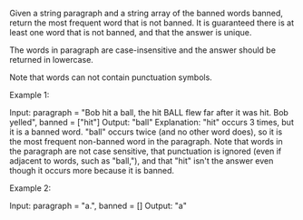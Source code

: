 Given a string paragraph and a string array of the banned words banned, return the most frequent word that is not banned. It is guaranteed there is at least one word that is not banned, and that the answer is unique.

The words in paragraph are case-insensitive and the answer should be returned in lowercase.

Note that words can not contain punctuation symbols.

 

Example 1:

Input: paragraph = "Bob hit a ball, the hit BALL flew far after it was hit. Bob yelled", banned = ["hit"]
Output: "ball"
Explanation: 
"hit" occurs 3 times, but it is a banned word.
"ball" occurs twice (and no other word does), so it is the most frequent non-banned word in the paragraph. 
Note that words in the paragraph are not case sensitive,
that punctuation is ignored (even if adjacent to words, such as "ball,"), 
and that "hit" isn't the answer even though it occurs more because it is banned.

Example 2:

Input: paragraph = "a.", banned = []
Output: "a"
